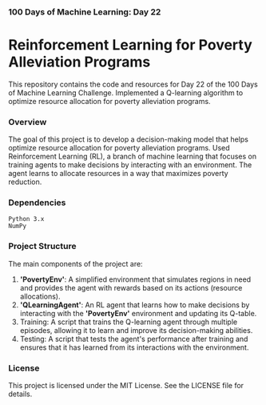### 100 Days of Machine Learning: Day 22

# Reinforcement Learning for Poverty Alleviation Programs

This repository contains the code and resources for Day 22 of the 100 Days of Machine Learning Challenge. Implemented a Q-learning algorithm to optimize resource allocation for poverty alleviation programs.

### Overview

The goal of this project is to develop a decision-making model that helps optimize resource allocation for poverty alleviation programs. Used Reinforcement Learning (RL), a branch of machine learning that focuses on training agents to make decisions by interacting with an environment. The agent learns to allocate resources in a way that maximizes poverty reduction.

### Dependencies

    Python 3.x
    NumPy

### Project Structure

The main components of the project are:

1. **'PovertyEnv'**: A simplified environment that simulates regions in need and provides the agent with rewards based on its actions (resource allocations).
2. **'QLearningAgent'**: An RL agent that learns how to make decisions by interacting with the **'PovertyEnv'** environment and updating its Q-table.
3. Training: A script that trains the Q-learning agent through multiple episodes, allowing it to learn and improve its decision-making abilities.
4. Testing: A script that tests the agent's performance after training and ensures that it has learned from its interactions with the environment.

### License

This project is licensed under the MIT License. See the LICENSE file for details.
